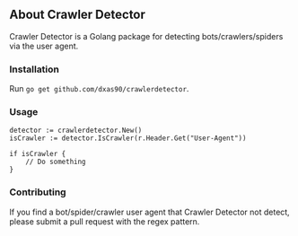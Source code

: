 ## About Crawler Detector

Crawler Detector is a Golang package for detecting bots/crawlers/spiders via the user agent.

### Installation

Run `go get github.com/dxas90/crawlerdetector`.

### Usage

```
detector := crawlerdetector.New()
isCrawler := detector.IsCrawler(r.Header.Get("User-Agent"))

if isCrawler {
    // Do something
}

```

### Contributing

If you find a bot/spider/crawler user agent that Crawler Detector not detect, please submit a pull request with the regex pattern.

